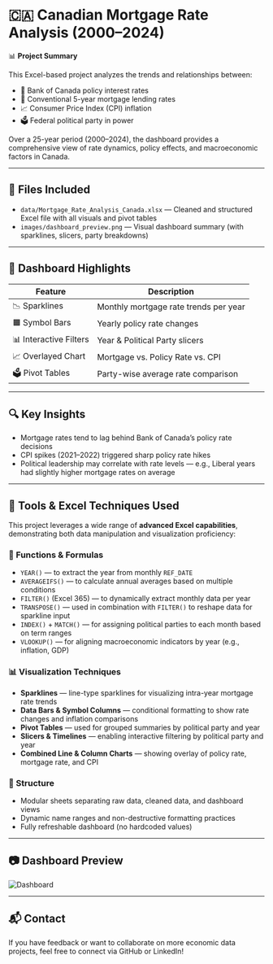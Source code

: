 # 🇨🇦 Canadian Mortgage Rate Analysis (2000–2024)

📊 **Project Summary**

This Excel-based project analyzes the trends and relationships between:
- 🏦 Bank of Canada policy interest rates
- 🏡 Conventional 5-year mortgage lending rates
- 📈 Consumer Price Index (CPI) inflation
- 🗳️ Federal political party in power

Over a 25-year period (2000–2024), the dashboard provides a comprehensive view of rate dynamics, policy effects, and macroeconomic factors in Canada.

---

## 📁 Files Included

- `data/Mortgage_Rate_Analysis_Canada.xlsx` — Cleaned and structured Excel file with all visuals and pivot tables
- `images/dashboard_preview.png` — Visual dashboard summary (with sparklines, slicers, party breakdowns)

---

## 🧠 Dashboard Highlights

| Feature | Description |
|---------|-------------|
| 📉 Sparklines | Monthly mortgage rate trends per year |
| 🟧 Symbol Bars | Yearly policy rate changes |
| 📊 Interactive Filters | Year & Political Party slicers |
| 📈 Overlayed Chart | Mortgage vs. Policy Rate vs. CPI |
| 🗳️ Pivot Tables | Party-wise average rate comparison |

---

## 🔍 Key Insights

- Mortgage rates tend to lag behind Bank of Canada’s policy rate decisions
- CPI spikes (2021–2022) triggered sharp policy rate hikes
- Political leadership may correlate with rate levels — e.g., Liberal years had slightly higher mortgage rates on average

---

## 🔧 Tools & Excel Techniques Used

This project leverages a wide range of **advanced Excel capabilities**, demonstrating both data manipulation and visualization proficiency:

### 📐 Functions & Formulas
- `YEAR()` — to extract the year from monthly `REF_DATE`
- `AVERAGEIFS()` — to calculate annual averages based on multiple conditions
- `FILTER()` (Excel 365) — to dynamically extract monthly data per year
- `TRANSPOSE()` — used in combination with `FILTER()` to reshape data for sparkline input
- `INDEX()` + `MATCH()` — for assigning political parties to each month based on term ranges
- `VLOOKUP()` — for aligning macroeconomic indicators by year (e.g., inflation, GDP)

### 📊 Visualization Techniques
- **Sparklines** — line-type sparklines for visualizing intra-year mortgage rate trends
- **Data Bars & Symbol Columns** — conditional formatting to show rate changes and inflation comparisons
- **Pivot Tables** — used for grouped summaries by political party and year
- **Slicers & Timelines** — enabling interactive filtering by political party and year
- **Combined Line & Column Charts** — showing overlay of policy rate, mortgage rate, and CPI

### 🧱 Structure
- Modular sheets separating raw data, cleaned data, and dashboard views
- Dynamic name ranges and non-destructive formatting practices
- Fully refreshable dashboard (no hardcoded values)


---

## 📷 Dashboard Preview

![Dashboard](images/dashboard_preview.png)

---

## 📬 Contact

If you have feedback or want to collaborate on more economic data projects, feel free to connect via GitHub or LinkedIn!
